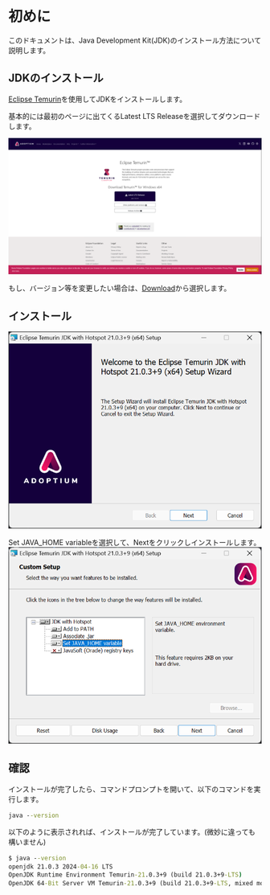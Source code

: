 # 初めに
このドキュメントは、Java Development Kit(JDK)のインストール方法について説明します。

## JDKのインストール
[Eclipse Temurin](https://adoptium.net/temurin/)を使用してJDKをインストールします。

基本的には最初のページに出てくるLatest LTS Releaseを選択してダウンロードします。

![img.png](./static/img.png)

もし、バージョン等を変更したい場合は、[Download](https://adoptium.net/releases.html)から選択します。

## インストール
![img_1.png](./static/img_1.png)

Set JAVA_HOME variableを選択して、Nextをクリックしインストールします。
![img_2.png](./static/img_2.png)

## 確認

インストールが完了したら、コマンドプロンプトを開いて、以下のコマンドを実行します。
```cmd
java --version
```

以下のように表示されれば、インストールが完了しています。(微妙に違っても構いません)
```cmd
$ java --version
openjdk 21.0.3 2024-04-16 LTS
OpenJDK Runtime Environment Temurin-21.0.3+9 (build 21.0.3+9-LTS)
OpenJDK 64-Bit Server VM Temurin-21.0.3+9 (build 21.0.3+9-LTS, mixed mode, sharing)
```

